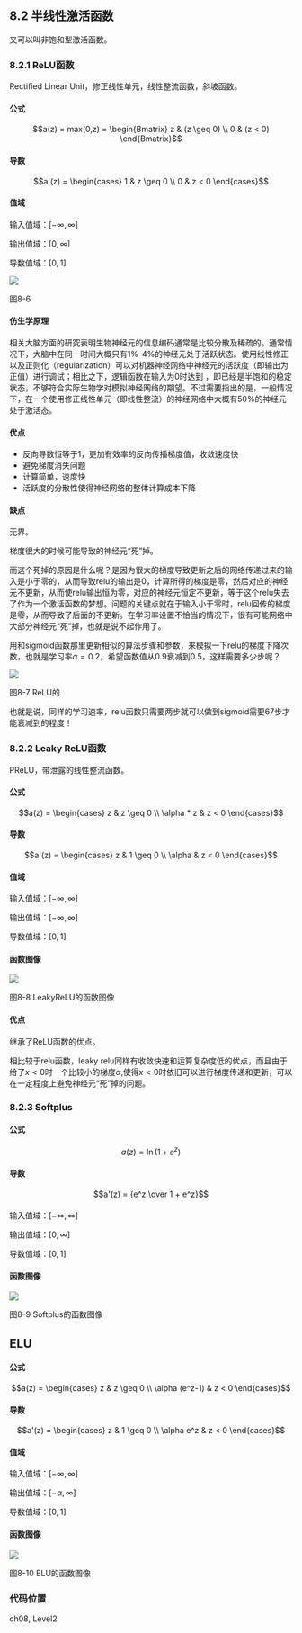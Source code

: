 <!--Copyright © Microsoft Corporation. All rights reserved.
  适用于[License](https://github.com/Microsoft/ai-edu/blob/master/LICENSE.md)版权许可-->

## 8.2 半线性激活函数

又可以叫非饱和型激活函数。

### 8.2.1 ReLU函数 

Rectified Linear Unit，修正线性单元，线性整流函数，斜坡函数。

#### 公式

$$a(z) = max(0,z) = \begin{Bmatrix} 
  z & (z \geq 0) \\ 
  0 & (z < 0) 
\end{Bmatrix}$$

#### 导数

$$a'(z) = \begin{cases} 1 & z \geq 0 \\ 0 & z < 0 \end{cases}$$

#### 值域

输入值域：$[-\infty, \infty]$

输出值域：$[0,\infty]$

导数值域：$[0,1]$

<img src="../Images/8/relu.png" ch="500" />

图8-6

#### 仿生学原理

相关大脑方面的研究表明生物神经元的信息编码通常是比较分散及稀疏的。通常情况下，大脑中在同一时间大概只有1%-4%的神经元处于活跃状态。使用线性修正以及正则化（regularization）可以对机器神经网络中神经元的活跃度（即输出为正值）进行调试；相比之下，逻辑函数在输入为0时达到  ，即已经是半饱和的稳定状态，不够符合实际生物学对模拟神经网络的期望。不过需要指出的是，一般情况下，在一个使用修正线性单元（即线性整流）的神经网络中大概有50%的神经元处于激活态。

#### 优点

- 反向导数恒等于1，更加有效率的反向传播梯度值，收敛速度快
- 避免梯度消失问题
- 计算简单，速度快
- 活跃度的分散性使得神经网络的整体计算成本下降

#### 缺点

无界。

梯度很大的时候可能导致的神经元“死”掉。

而这个死掉的原因是什么呢？是因为很大的梯度导致更新之后的网络传递过来的输入是小于零的，从而导致relu的输出是0，计算所得的梯度是零，然后对应的神经元不更新，从而使relu输出恒为零，对应的神经元恒定不更新，等于这个relu失去了作为一个激活函数的梦想。问题的关键点就在于输入小于零时，relu回传的梯度是零，从而导致了后面的不更新。在学习率设置不恰当的情况下，很有可能网络中大部分神经元“死”掉，也就是说不起作用了。

用和sigmoid函数那里更新相似的算法步骤和参数，来模拟一下relu的梯度下降次数，也就是学习率$\alpha = 0.2$，希望函数值从0.9衰减到0.5，这样需要多少步呢？

<img src="../Images/8/decay_relu.png" ch="500" />

图8-7 ReLU的

也就是说，同样的学习速率，relu函数只需要两步就可以做到sigmoid需要67步才能衰减到的程度！

### 8.2.2 Leaky ReLU函数

PReLU，带泄露的线性整流函数。

#### 公式

$$a(z) = \begin{cases} z & z \geq 0 \\ \alpha * z & z < 0 \end{cases}$$

#### 导数

$$a'(z) = \begin{cases} z & 1 \geq 0 \\ \alpha & z < 0 \end{cases}$$

#### 值域

输入值域：$[-\infty, \infty]$

输出值域：$[-\infty,\infty]$

导数值域：$[0,1]$

#### 函数图像

<img src="../Images/8/leakyRelu.png" ch="500" />

图8-8 LeakyReLU的函数图像

#### 优点

继承了ReLU函数的优点。

相比较于relu函数，leaky relu同样有收敛快速和运算复杂度低的优点，而且由于给了$x<0$时一个比较小的梯度$\alpha$,使得$x<0$时依旧可以进行梯度传递和更新，可以在一定程度上避免神经元“死”掉的问题。

### 8.2.3 Softplus

#### 公式

$$a(z) = \ln (1 + e^z)$$

#### 导数

$$a'(z) = {e^z \over 1 + e^z}$$

#### 

输入值域：$[-\infty, \infty]$

输出值域：$[0,\infty]$

导数值域：$[0,1]$

#### 函数图像

<img src="../Images/8/softplus.png" ch="500" />

图8-9 Softplus的函数图像

## ELU

#### 公式

$$a(z) = \begin{cases} z & z \geq 0 \\ \alpha (e^z-1) & z < 0 \end{cases}$$

#### 导数

$$a'(z) = \begin{cases} z & 1 \geq 0 \\ \alpha e^z & z < 0 \end{cases}$$

#### 值域

输入值域：$[-\infty, \infty]$

输出值域：$[-\alpha,\infty]$

导数值域：$[0,1]$

#### 函数图像

<img src="../Images/8/elu.png" ch="500" />

图8-10 ELU的函数图像

### 代码位置

ch08, Level2
